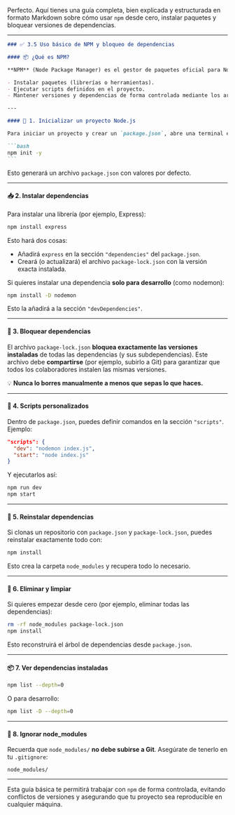 Perfecto. Aquí tienes una guía completa, bien explicada y estructurada en formato Markdown sobre cómo usar `npm` desde cero, instalar paquetes y bloquear versiones de dependencias.

---

````md
### ✅ 3.5 Uso básico de NPM y bloqueo de dependencias

#### 📦 ¿Qué es NPM?

**NPM** (Node Package Manager) es el gestor de paquetes oficial para Node.js. Permite:

- Instalar paquetes (librerías o herramientas).
- Ejecutar scripts definidos en el proyecto.
- Mantener versiones y dependencias de forma controlada mediante los archivos `package.json` y `package-lock.json`.

---

#### 🧱 1. Inicializar un proyecto Node.js

Para iniciar un proyecto y crear un `package.json`, abre una terminal en la carpeta del proyecto y ejecuta:

```bash
npm init -y
```
````

Esto generará un archivo `package.json` con valores por defecto.

---

#### 📥 2. Instalar dependencias

Para instalar una librería (por ejemplo, Express):

```bash
npm install express
```

Esto hará dos cosas:

- Añadirá `express` en la sección `"dependencies"` del `package.json`.
- Creará (o actualizará) el archivo `package-lock.json` con la versión exacta instalada.

Si quieres instalar una dependencia **solo para desarrollo** (como nodemon):

```bash
npm install -D nodemon
```

Esto la añadirá a la sección `"devDependencies"`.

---

#### 📌 3. Bloquear dependencias

El archivo `package-lock.json` **bloquea exactamente las versiones instaladas** de todas las dependencias (y sus subdependencias). Este archivo debe **compartirse** (por ejemplo, subirlo a Git) para garantizar que todos los colaboradores instalen las mismas versiones.

💡 **Nunca lo borres manualmente a menos que sepas lo que haces.**

---

#### 🔧 4. Scripts personalizados

Dentro de `package.json`, puedes definir comandos en la sección `"scripts"`. Ejemplo:

```json
"scripts": {
  "dev": "nodemon index.js",
  "start": "node index.js"
}
```

Y ejecutarlos así:

```bash
npm run dev
npm start
```

---

#### 🔁 5. Reinstalar dependencias

Si clonas un repositorio con `package.json` y `package-lock.json`, puedes reinstalar exactamente todo con:

```bash
npm install
```

Esto crea la carpeta `node_modules` y recupera todo lo necesario.

---

#### 🧹 6. Eliminar y limpiar

Si quieres empezar desde cero (por ejemplo, eliminar todas las dependencias):

```bash
rm -rf node_modules package-lock.json
npm install
```

Esto reconstruirá el árbol de dependencias desde `package.json`.

---

#### 📦 7. Ver dependencias instaladas

```bash
npm list --depth=0
```

O para desarrollo:

```bash
npm list -D --depth=0
```

---

#### 🚫 8. Ignorar node_modules

Recuerda que `node_modules/` **no debe subirse a Git**. Asegúrate de tenerlo en tu `.gitignore`:

```
node_modules/
```

---

Esta guía básica te permitirá trabajar con `npm` de forma controlada, evitando conflictos de versiones y asegurando que tu proyecto sea reproducible en cualquier máquina.

```

```
